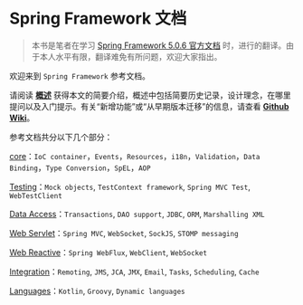 # Spring Framework 文档

> 本书是笔者在学习 [Spring Framework 5.0.6 官方文档](https://docs.spring.io/spring/docs/5.0.6.RELEASE/spring-framework-reference/index.html) 时，进行的翻译。由于本人水平有限，翻译难免有所问题，欢迎大家指出。

欢迎来到 `Spring Framework` 参考文档。

请阅读 **[概述](overview/1.md)** 获得本文的简要介绍，概述中包括简要历史记录，设计理念，在哪里提问以及入门提示。有关“新增功能”或“从早期版本迁移”的信息，请查看 **[Github Wiki](https://github.com/spring-projects/spring-framework/wiki)**。

参考文档共分以下几个部分：

[core]()：`IoC container`，`Events`，`Resources`，`i18n`，`Validation`，`Data Binding`，`Type Conversion`，`SpEL`，`AOP`

[Testing]()：`Mock objects`, `TestContext framework`, `Spring MVC Test`, `WebTestClient`

[Data Access]()：`Transactions`, `DAO support`, `JDBC`, `ORM`, `Marshalling XML`

[Web Servlet]()：`Spring MVC`, `WebSocket`, `SockJS`, `STOMP messaging`

[Web Reactive]()：`Spring WebFlux`, `WebClient`, `WebSocket`

[Integration]()：`Remoting`, `JMS`, `JCA`, `JMX`, `Email`, `Tasks`, `Scheduling`, `Cache`

[Languages]()：`Kotlin`, `Groovy`, `Dynamic languages`


